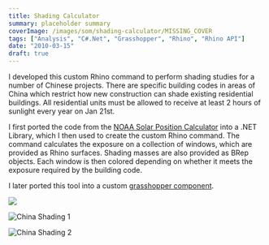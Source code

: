 ```yaml
---
title: Shading Calculator
summary: placeholder summary
coverImage: /images/som/shading-calculator/MISSING_COVER
tags: ["Analysis", "C#.Net", "Grasshopper", "Rhino", "Rhino API"]
date: "2010-03-15"
draft: true
---
```


I developed this custom Rhino command to perform shading studies for a number of Chinese projects. There are specific building codes in areas of China which restrict how new construction can shade existing residential buildings. All residential units must be allowed to receive at least 2 hours of sunlight every year on Jan 21st.

I first ported the code from the [NOAA Solar Position Calculator](http://www.esrl.noaa.gov/gmd/grad/solcalc/azel.html) into a .NET Library, which I then used to create the custom Rhino command. The command calculates the exposure on a collection of windows, which are provided as Rhino surfaces. Shading masses are also provided as BRep objects. Each window is then colored depending on whether it meets the exposure required by the building code.

I later ported this tool into a custom [grasshopper component](http://www.ericanastas.com/solar-position-ghx-component/ "Solar Position Grasshopper Component").

![](/images/som/shading-calculator/2012-04-11_220400.png)

![China Shading 1](/images/som/shading-calculator/China-Shading-1.png)

![China Shading 2](http://www.ericanastas.com/wp-content/uploads/2010/03/China-Shading-2.png)
